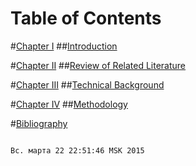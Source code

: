 Table of Contents 
=================
#[Chapter I](#chapter1)
	##[Introduction](#introduction)
	
#[Chapter II](#chapterII)
	##[Review of Related Literature](#reviewofrelatedliterature)
	
#[Chapter III](#chapterIII)
	##[Technical Background](#technicalbackground)
	
#[Chapter IV](#chapterIV)
	##[Methodology](#methodology)
	
#[Bibliography](#bibliography)

                                                                                                                                             Вс. марта 22 22:51:46 MSK 2015



